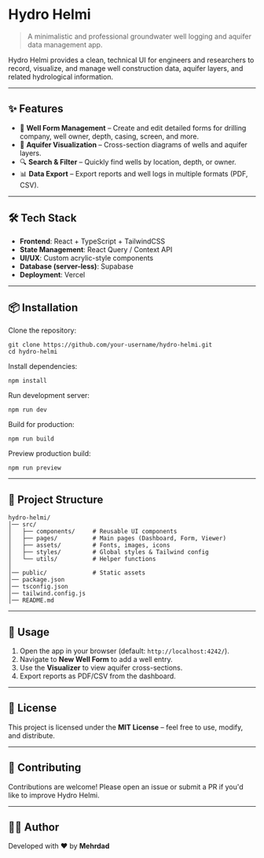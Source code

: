 # Hydro Helmi

> A minimalistic and professional groundwater well logging and aquifer data
> management app.

Hydro Helmi provides a clean, technical UI for engineers and researchers to
record, visualize, and manage well construction data, aquifer layers, and
related hydrological information.

---

## ✨ Features

* 📑 **Well Form Management** – Create and edit detailed forms for drilling
	company, well owner, depth, casing, screen, and more.
* 🌊 **Aquifer Visualization** – Cross-section diagrams of wells and aquifer
	layers.
* 🔍 **Search & Filter** – Quickly find wells by location, depth, or owner.
* 📊 **Data Export** – Export reports and well logs in multiple formats (PDF,
	CSV).

---

## 🛠 Tech Stack

* **Frontend**: React + TypeScript + TailwindCSS
* **State Management**: React Query / Context API
* **UI/UX**: Custom acrylic-style components
* **Database (server-less)**: Supabase
* **Deployment**: Vercel

---

## 📦 Installation

Clone the repository:

```
git clone https://github.com/your-username/hydro-helmi.git
cd hydro-helmi
```

Install dependencies:

```
npm install
```

Run development server:

```
npm run dev
```

Build for production:

```
npm run build
```

Preview production build:

```
npm run preview
```

---

## 📂 Project Structure

```
hydro-helmi/
│── src/
│   ├── components/     # Reusable UI components
│   ├── pages/          # Main pages (Dashboard, Form, Viewer)
│   ├── assets/         # Fonts, images, icons
│   ├── styles/         # Global styles & Tailwind config
│   └── utils/          # Helper functions
│
│── public/             # Static assets
│── package.json
│── tsconfig.json
│── tailwind.config.js
│── README.md
```

---

## 🚀 Usage

1. Open the app in your browser (default: `http://localhost:4242/`).
2. Navigate to **New Well Form** to add a well entry.
3. Use the **Visualizer** to view aquifer cross-sections.
4. Export reports as PDF/CSV from the dashboard.

---

## 📜 License

This project is licensed under the **MIT License** – feel free to use, modify,
and distribute.

---

## 🤝 Contributing

Contributions are welcome! Please open an issue or submit a PR if you'd like to
improve Hydro Helmi.

---

## 👨‍💻 Author

Developed with ❤️ by **Mehrdad**
